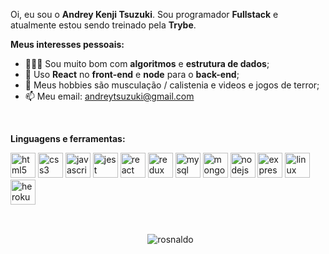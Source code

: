 Oi, eu sou o **Andrey Kenji Tsuzuki**.
Sou programador **Fullstack** e atualmente estou sendo treinado pela **Trybe**. 


**Meus interesses pessoais:**

- 👨🏽‍💻 Sou muito bom com **algoritmos** e **estrutura de dados**;
- 🌱 Uso **React** no **front-end** e **node** para o **back-end**; 
- 🤔 Meus hobbies são musculação / calistenia e videos e jogos de terror;
- 📫 Meu email: andreytsuzuki@gmail.com


<br />

**Linguagens e ferramentas:**  

<p>
  <img src="https://devicons.github.io/devicon/devicon.git/icons/html5/html5-original-wordmark.svg" alt="html5" width="40" height="40"/> 
  <img src="https://devicons.github.io/devicon/devicon.git/icons/css3/css3-original-wordmark.svg" alt="css3" width="40" height="40"/> 
  <img src="https://devicons.github.io/devicon/devicon.git/icons/javascript/javascript-original.svg" alt="javascript" width="40" height="40"/> 
  <img src="https://www.learnstorybook.com/intro-to-storybook/logo-jest.png" alt="jest" width="40" height="40" />
  <img src="https://devicons.github.io/devicon/devicon.git/icons/react/react-original-wordmark.svg" alt="react" width="40" height="40"/> 
  <img src="https://devicons.github.io/devicon/devicon.git/icons/redux/redux-original.svg" alt="redux" width="40" height="40"/> 
  <img src="https://devicons.github.io/devicon/devicon.git/icons/mysql/mysql-original-wordmark.svg" alt="mysql" width="40" height="40"/> 
  <img src="https://devicons.github.io/devicon/devicon.git/icons/mongodb/mongodb-original-wordmark.svg" alt="mongodb" width="40" height="40"/> 
  <img src="https://devicons.github.io/devicon/devicon.git/icons/nodejs/nodejs-original-wordmark.svg" alt="nodejs" width="40" height="40"/> 
  <img src="https://devicons.github.io/devicon/devicon.git/icons/express/express-original-wordmark.svg" alt="express" width="40" height="40"/>
  <img src="https://devicons.github.io/devicon/devicon.git/icons/linux/linux-original.svg" alt="linux" width="40" height="40" />
  <img src="https://devicons.github.io/devicon/devicon.git/icons/heroku/heroku-plain.svg" alt="heroku" width="40" height="40" />
</p>

<br />

<p align="center"  width="350px">&nbsp;
    <img align="center" src="https://github-readme-stats.vercel.app/api?username=rosnaldo&count_private=true&show_icons=true&theme=graywhite&icon_color=268bd2&title_color=268bd2" alt="rosnaldo" />
</p>

